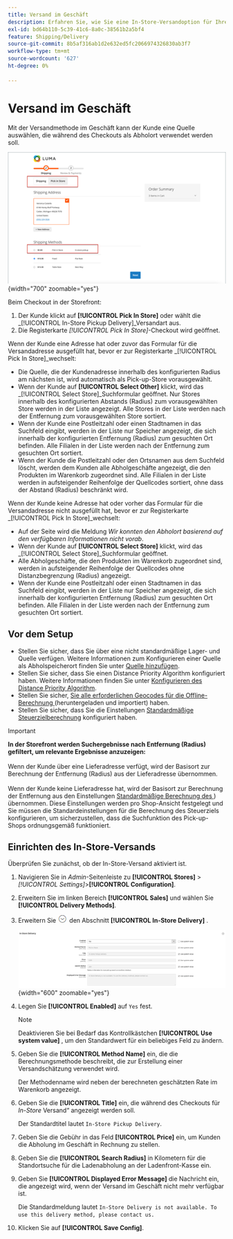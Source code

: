 ```yaml
---
title: Versand im Geschäft
description: Erfahren Sie, wie Sie eine In-Store-Versandoption für Ihren Store einrichten.
exl-id: bd64b110-5c39-41c6-8a0c-38561b2a5bf4
feature: Shipping/Delivery
source-git-commit: 8b5af316ab1d2e632ed5fc2066974326830ab3f7
workflow-type: tm+mt
source-wordcount: '627'
ht-degree: 0%

---
```


# Versand im Geschäft

Mit der Versandmethode im Geschäft kann der Kunde eine Quelle auswählen, die während des Checkouts als Abholort verwendet werden soll.

![In-Store-Versandmethode an der Kasse](./assets/luma-in-store-example.png){width="700" zoomable="yes"}

Beim Checkout in der Storefront:

1. Der Kunde klickt auf **[!UICONTROL Pick In Store]** oder wählt die _[!UICONTROL In-Store Pickup Delivery]_Versandart aus.
1. Die Registerkarte _[!UICONTROL Pick In Store]_-Checkout wird geöffnet.

Wenn der Kunde eine Adresse hat oder zuvor das Formular für die Versandadresse ausgefüllt hat, bevor er zur Registerkarte _[!UICONTROL Pick In Store]_wechselt:

- Die Quelle, die der Kundenadresse innerhalb des konfigurierten Radius am nächsten ist, wird automatisch als Pick-up-Store vorausgewählt.
- Wenn der Kunde auf **[!UICONTROL Select Other]** klickt, wird das _[!UICONTROL Select Store]_Suchformular geöffnet. Nur Stores innerhalb des konfigurierten Abstands (Radius) zum vorausgewählten Store werden in der Liste angezeigt. Alle Stores in der Liste werden nach der Entfernung zum vorausgewählten Store sortiert.
- Wenn der Kunde eine Postleitzahl oder einen Stadtnamen in das Suchfeld eingibt, werden in der Liste nur Speicher angezeigt, die sich innerhalb der konfigurierten Entfernung (Radius) zum gesuchten Ort befinden. Alle Filialen in der Liste werden nach der Entfernung zum gesuchten Ort sortiert.
- Wenn der Kunde die Postleitzahl oder den Ortsnamen aus dem Suchfeld löscht, werden dem Kunden alle Abholgeschäfte angezeigt, die den Produkten im Warenkorb zugeordnet sind. Alle Filialen in der Liste werden in aufsteigender Reihenfolge der Quellcodes sortiert, ohne dass der Abstand (Radius) beschränkt wird.

Wenn der Kunde keine Adresse hat oder vorher das Formular für die Versandadresse nicht ausgefüllt hat, bevor er zur Registerkarte _[!UICONTROL Pick In Store]_wechselt:

- Auf der Seite wird die Meldung _Wir konnten den Abholort basierend auf den verfügbaren Informationen nicht vorab_.
- Wenn der Kunde auf **[!UICONTROL Select Store]** klickt, wird das _[!UICONTROL Select Store]_Suchformular geöffnet.
- Alle Abholgeschäfte, die den Produkten im Warenkorb zugeordnet sind, werden in aufsteigender Reihenfolge der Quellcodes ohne Distanzbegrenzung (Radius) angezeigt.
- Wenn der Kunde eine Postleitzahl oder einen Stadtnamen in das Suchfeld eingibt, werden in der Liste nur Speicher angezeigt, die sich innerhalb der konfigurierten Entfernung (Radius) zum gesuchten Ort befinden. Alle Filialen in der Liste werden nach der Entfernung zum gesuchten Ort sortiert.

## Vor dem Setup

- Stellen Sie sicher, dass Sie über eine nicht standardmäßige Lager- und Quelle verfügen. Weitere Informationen zum Konfigurieren einer Quelle als Abholspeicherort finden Sie unter [Quelle hinzufügen](../inventory-management/sources-add.md).
- Stellen Sie sicher, dass Sie einen Distance Priority Algorithm konfiguriert haben. Weitere Informationen finden Sie unter [Konfigurieren des Distance Priority Algorithm](../inventory-management/distance-priority-algorithm.md).
- Stellen Sie sicher, [ Sie alle erforderlichen Geocodes für die Offline-Berechnung ](../inventory-management/cli.md#import-geocodes) (heruntergeladen und importiert) haben.
- Stellen Sie sicher, dass Sie die Einstellungen [Standardmäßige Steuerzielberechnung](../configuration-reference/sales/tax.md#default-tax-destination-calculation) konfiguriert haben.

>[!IMPORTANT]
>
>**In der Storefront werden Suchergebnisse nach Entfernung (Radius) gefiltert, um relevante Ergebnisse anzuzeigen:**<br><br>
>Wenn der Kunde über eine Lieferadresse verfügt, wird der Basisort zur Berechnung der Entfernung (Radius) aus der Lieferadresse übernommen.<br><br>
>Wenn der Kunde keine Lieferadresse hat, wird der Basisort zur Berechnung der Entfernung aus den Einstellungen [Standardmäßige Berechnung des ](../configuration-reference/sales/tax.md#default-tax-destination-calculation)) übernommen. Diese Einstellungen werden pro Shop-Ansicht festgelegt und Sie müssen die Standardeinstellungen für die Berechnung des Steuerziels konfigurieren, um sicherzustellen, dass die Suchfunktion des Pick-up-Shops ordnungsgemäß funktioniert.

## Einrichten des In-Store-Versands

Überprüfen Sie zunächst, ob der In-Store-Versand aktiviert ist.

1. Navigieren Sie in _Admin_-Seitenleiste zu **[!UICONTROL Stores]** > _[!UICONTROL Settings]_>**[!UICONTROL Configuration]**.

1. Erweitern Sie im linken Bereich **[!UICONTROL Sales]** und wählen Sie **[!UICONTROL Delivery Methods]**.

1. Erweitern Sie ![Erweiterungsauswahl](../assets/icon-display-expand.png) den Abschnitt **[!UICONTROL In-Store Delivery]** .

   ![Versand im Geschäft](../configuration-reference/sales/assets/delivery-methods-in-store-delivery.png){width="600" zoomable="yes"}

1. Legen Sie **[!UICONTROL Enabled]** auf `Yes` fest.

   >[!NOTE]
   >
   >Deaktivieren Sie bei Bedarf das Kontrollkästchen **[!UICONTROL Use system value]** , um den Standardwert für ein beliebiges Feld zu ändern.

1. Geben Sie die **[!UICONTROL Method Name]** ein, die die Berechnungsmethode beschreibt, die zur Erstellung einer Versandschätzung verwendet wird.

   Der Methodenname wird neben der berechneten geschätzten Rate im Warenkorb angezeigt.

1. Geben Sie die **[!UICONTROL Title]** ein, die während des Checkouts für _In-Store_ Versand“ angezeigt werden soll.

   Der Standardtitel lautet `In-Store Pickup Delivery`.

1. Geben Sie die Gebühr in das Feld **[!UICONTROL Price]** ein, um Kunden die Abholung im Geschäft in Rechnung zu stellen.

1. Geben Sie die **[!UICONTROL Search Radius]** in Kilometern für die Standortsuche für die Ladenabholung an der Ladenfront-Kasse ein.

1. Geben Sie **[!UICONTROL Displayed Error Message]** die Nachricht ein, die angezeigt wird, wenn der Versand im Geschäft nicht mehr verfügbar ist.

   Die Standardmeldung lautet `In-Store Delivery is not available. To use this delivery method, please contact us.`

1. Klicken Sie auf **[!UICONTROL Save Config]**.

